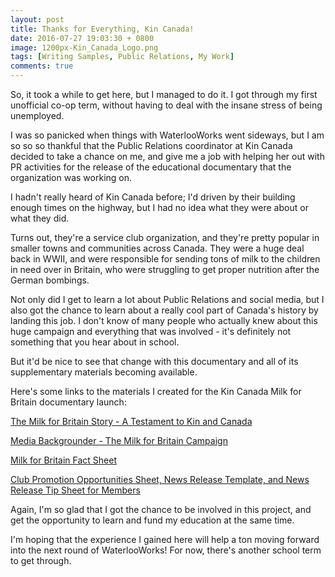 ```yaml
---
layout: post
title: Thanks for Everything, Kin Canada!
date: 2016-07-27 19:03:30 + 0800
image: 1200px-Kin_Canada_Logo.png
tags: [Writing Samples, Public Relations, My Work]
comments: true
---
```

So, it took a while to get here, but I managed to do it. I got through my first unofficial co-op term, without having to deal with the insane stress of being unemployed.

I was so panicked when things with WaterlooWorks went sideways, but I am so so so thankful that the Public Relations coordinator at Kin Canada decided to take a chance on me, and give me a job with helping her out with PR activities for the release of the educational documentary that the organization was working on.

I hadn't really heard of Kin Canada before; I'd driven by their building enough times on the highway, but I had no idea what they were about or what they did.

Turns out, they're a service club organization, and they're pretty popular in smaller towns and communities across Canada. They were a huge deal back in WWII, and were responsible for sending tons of milk to the children in need over in Britain, who were struggling to get proper nutrition after the German bombings.

Not only did I get to learn a lot about Public Relations and social media, but I also got the chance to learn about a really cool part of Canada's history by landing this job. I don't know of many people who actually knew about this huge campaign and everything that was involved - it's definitely not something that you hear about in school.

But it'd be nice to see that change with this documentary and all of its supplementary materials becoming available.

Here's some links to the materials I created for the Kin Canada Milk for Britain documentary launch:

[The Milk for Britain Story - A Testament to Kin and Canada](http://www.kincanada.ca/files/www/Milk_for_Britain/The_Milk_for_Britain_Story.pdf)

[Media Backgrounder - The Milk for Britain Campaign](http://www.kincanada.ca/files/www/Milk_for_Britain/Milk_for_Britain_-_Media_Backgrounder.pdf)

[Milk for Britain Fact Sheet](../assets/Milk_for_Britain_Fact_Sheet_-_Kin_Canada_20160729.pdf)

[Club Promotion Opportunities Sheet, News Release Template, and News Release Tip Sheet for Members](http://www.kincanada.ca/resource-library?parent_id=655)

Again, I'm so glad that I got the chance to be involved in this project, and get the opportunity to learn and fund my education at the same time.

I'm hoping that the experience I gained here will help a ton moving forward into the next round of WaterlooWorks! For now, there's another school term to get through.

